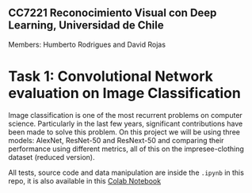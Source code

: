 ## CC7221 Reconocimiento Visual con Deep Learning, Universidad de Chile
Members: Humberto Rodrigues and David Rojas
# Task 1: Convolutional Network evaluation on Image Classification

Image classification is one of the most recurrent problems on computer science. Particularly in the last few years, significant contributions have been made to solve this problem. On this project we will be using three models: AlexNet, ResNet-50 and ResNext-50 and comparing their performance using different metrics, all of this on the impresee-clothing dataset (reduced version).

All tests, source code and data manipulation are inside the `.ipynb` in this repo, it is also available in this [Colab Notebook](https://colab.research.google.com/drive/1L3tFixxsyaqi6jXOAzC0h7GLXOlN0vug?usp=sharing)

